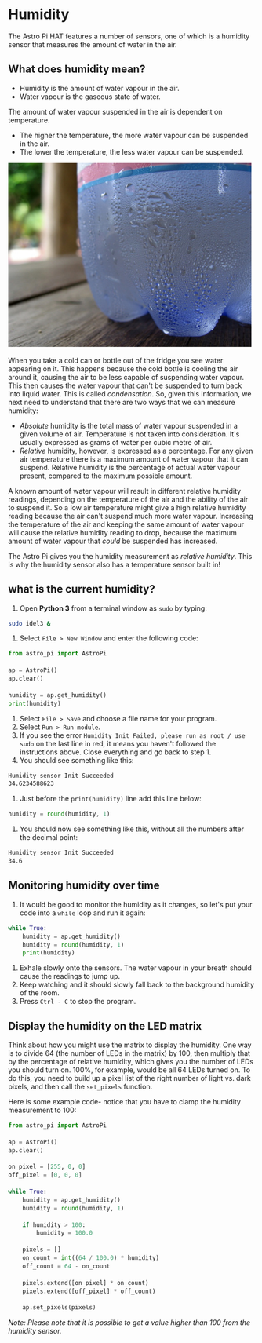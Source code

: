 # Humidity

The Astro Pi HAT features a number of sensors, one of which is a humidity sensor that measures the amount of water in the air. 

## What does humidity mean?

  - Humidity is the amount of water vapour in the air.
  - Water vapour is the gaseous state of water.

The amount of water vapour suspended in the air is dependent on temperature.

  - The higher the temperature, the more water vapour can be suspended in the air.
  - The lower the temperature, the less water vapour can be suspended.

  ![](images/condensation.jpg)
  
When you take a cold can or bottle out of the fridge you see water appearing on it. This happens because the cold bottle is cooling the air around it, causing the air to be less capable of suspending water vapour. This then causes the water vapour that can't be suspended to turn back into liquid water. This is called *condensation*. So, given this information, we next need to understand that there are two ways that we can measure humidity:

  - *Absolute* humidity is the total mass of water vapour suspended in a given volume of air. Temperature is not taken into consideration. It's usually expressed as grams of water per cubic metre of air.
  - *Relative* humidity, however, is expressed as a percentage. For any given air temperature there is a maximum amount of water vapour that it can suspend. Relative humidity is the percentage of actual water vapour present, compared to the maximum possible amount.

A known amount of water vapour will result in different relative humidity readings, depending on the temperature of the air and the ability of the air to suspend it. So a low air temperature might give a high relative humidity reading because the air can't suspend much more water vapour. Increasing the temperature of the air and keeping the same amount of water vapour will cause the relative humidity reading to drop, because the maximum amount of water vapour that *could* be suspended has increased.

The Astro Pi gives you the humidity measurement as *relative humidity*. This is why the humidity sensor also has a temperature sensor built in!

## what is the current humidity?

1. Open **Python 3** from a terminal window as `sudo` by typing:
  
  ```bash
  sudo idel3 &
  ```
  
1. Select `File > New Window` and enter the following code:

  ```python
  from astro_pi import AstroPi
  
  ap = AstroPi()
  ap.clear()
  
  humidity = ap.get_humidity()
  print(humidity)
  ```

1. Select `File > Save` and choose a file name for your program.
1. Select `Run > Run module`.
1. If you see the error `Humidity Init Failed, please run as root / use sudo` on the last line in red, it means you haven't followed the instructions above. Close everything and go back to step 1.
1. You should see something like this:

  ```bash
  Humidity sensor Init Succeeded
  34.6234588623
  ```

1. Just before the `print(humidity)` line add this line below:

  ```python
  humidity = round(humidity, 1)
  ```

1. You should now see something like this, without all the numbers after the decimal point:

  ```bash
  Humidity sensor Init Succeeded
  34.6
  ```
  
## Monitoring humidity over time

1. It would be good to monitor the humidity as it changes, so let's put your code into a `while` loop and run it again:

  ```python
  while True:
      humidity = ap.get_humidity()
      humidity = round(humidity, 1)
      print(humidity)
  ```
  
1. Exhale slowly onto the sensors. The water vapour in your breath should cause the readings to jump up.
1. Keep watching and it should slowly fall back to the background humidity of the room.
1. Press `Ctrl - C` to stop the program.

## Display the humidity on the LED matrix

Think about how you might use the matrix to display the humidity. One way is to divide 64 (the number of LEDs in the matrix) by 100, then multiply that by the percentage of relative humidity, which gives you the number of LEDs you should turn on. 100%, for example, would be all 64 LEDs turned on. To do this, you need to build up a pixel list of the right number of light vs. dark pixels, and then call the `set_pixels` function.

  Here is some example code- notice that you have to clamp the humidity measurement to 100:
  
  ```python
  from astro_pi import AstroPi
  
  ap = AstroPi()
  ap.clear()
  
  on_pixel = [255, 0, 0]
  off_pixel = [0, 0, 0]
  
  while True:
      humidity = ap.get_humidity()
      humidity = round(humidity, 1)
      
      if humidity > 100:
          humidity = 100.0
      
      pixels = []
      on_count = int((64 / 100.0) * humidity)
      off_count = 64 - on_count
      
      pixels.extend([on_pixel] * on_count)
      pixels.extend([off_pixel] * off_count)
      
      ap.set_pixels(pixels)
  ```

*Note: Please note that it is possible to get a value higher than 100 from the humidity sensor.*
